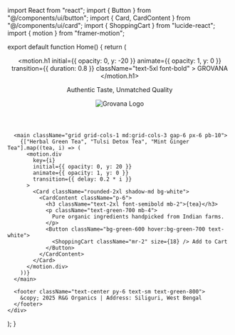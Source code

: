 import React from "react";
import { Button } from "@/components/ui/button";
import { Card, CardContent } from "@/components/ui/card";
import { ShoppingCart } from "lucide-react";
import { motion } from "framer-motion";

export default function Home() {
  return (
    <div className="min-h-screen bg-gradient-to-br from-green-100 via-lime-50 to-emerald-100 text-green-900 font-sans">
      <header className="text-center py-10">
        <motion.h1
          initial={{ opacity: 0, y: -20 }}
          animate={{ opacity: 1, y: 0 }}
          transition={{ duration: 0.8 }}
          className="text-5xl font-bold"
        >
          GROVANA
        </motion.h1>
        <p className="mt-2 text-xl italic">
          Authentic Taste, Unmatched Quality
        </p>
        <img
          src="/logo.png"
          alt="Grovana Logo"
          className="mx-auto mt-4 w-24 h-24 rounded-full shadow-lg border-4 border-green-200"
        />
      </header>

      <main className="grid grid-cols-1 md:grid-cols-3 gap-6 px-6 pb-10">
        {["Herbal Green Tea", "Tulsi Detox Tea", "Mint Ginger Tea"].map((tea, i) => (
          <motion.div
            key={i}
            initial={{ opacity: 0, y: 20 }}
            animate={{ opacity: 1, y: 0 }}
            transition={{ delay: 0.2 * i }}
          >
            <Card className="rounded-2xl shadow-md bg-white">
              <CardContent className="p-6">
                <h3 className="text-2xl font-semibold mb-2">{tea}</h3>
                <p className="text-green-700 mb-4">
                  Pure organic ingredients handpicked from Indian farms.
                </p>
                <Button className="bg-green-600 hover:bg-green-700 text-white">
                  <ShoppingCart className="mr-2" size={18} /> Add to Cart
                </Button>
              </CardContent>
            </Card>
          </motion.div>
        ))}
      </main>

      <footer className="text-center py-6 text-sm text-green-800">
        &copy; 2025 R&G Organics | Address: Siliguri, West Bengal
      </footer>
    </div>
  );
}
